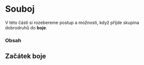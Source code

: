 # Souboj
V této části si rozebereme postup a možnosti, když příjde skupina dobrodruhů do <b>boje</b>.

### Obsah

## Začátek boje
